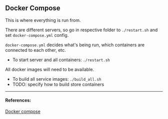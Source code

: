 ## Docker Compose

This is where everything is run from.  

There are different servers, so go in respective folder to `./restart.sh` and set `docker-compose.yml` config.

`docker-compose.yml` decides what's being run, which containers are connected to each other, etc.  

- To start server and all containers: `./restart.sh`

All docker images will need to be available.

- To build all service images: `./build_all.sh`
- TODO: specify how to build store containers

---
#### References:
[Docker compose](https://docs.docker.com/compose/)
